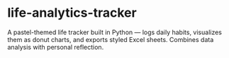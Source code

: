 # life-analytics-tracker
A pastel-themed life tracker built in Python — logs daily habits, visualizes them as donut charts, and exports styled Excel sheets. Combines data analysis with personal reflection.
